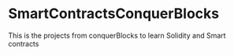 # SmartContractsConquerBlocks
This is the projects from conquerBlocks to learn Solidity and Smart contracts